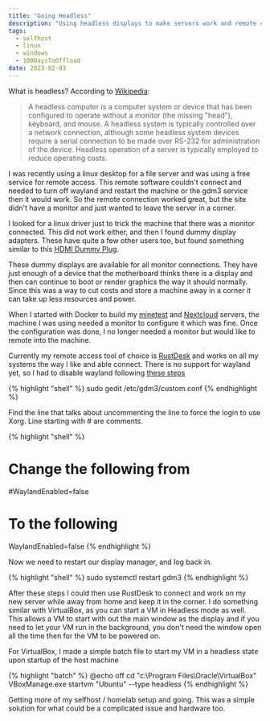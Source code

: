 ```yaml
---
title: "Going Headless"
description: "Using headless displays to make servers work and remote connections easier."
tags:
  - selfhost
  - linux
  - windows
  - 100DaysToOffload
date: 2023-02-03
---
```


What is headless? According to [Wikipedia](https://en.wikipedia.org/wiki/Headless_computer):

> A headless computer is a computer system or device that has been configured to operate without a monitor (the missing "head"), keyboard, and mouse. A headless system is typically controlled over a network connection, although some headless system devices require a serial connection to be made over RS-232 for administration of the device. Headless operation of a server is typically employed to reduce operating costs.

I was recently using a linux desktop for a file server and was using a free service for remote access. This remote software couldn't connect and needed to turn off wayland and restart the machine or the gdm3 service then it would work. So the remote connection worked great, but the site didn't have a monitor and just wanted to leave the server in a corner.

I looked for a linux driver just to trick the machine that there was a monitor connected. This did not work either, and then I found dummy display adapters. These have quite a few other users too, but found something similar to this [HDMI Dummy Plug](https://www.amazon.com/Headless-Display-Emulator-Headless-1920x1080-Generation/dp/B06XT1Z9TF).

These dummy displays are available for all monitor connections. They have just enough of a device that the motherboard thinks there is a display and then can continue to boot or render graphics the way it should normally. Since this was a way to cut costs and store a machine away in a corner it can take up less resources and power.

When I started with Docker to build my [minetest](/blog/nextcloud-docker-compose/) and [Nextcloud](/blog/dockerize-minetest/) servers, the machine I was using needed a monitor to configure it which was fine. Once the configuration was done, I no longer needed a monitor but would like to remote into the machine.

Currently my remote access tool of choice is [RustDesk](https://rustdesk.com/) and works on all my systems the way I like and able connect. There is no support for wayland yet, so I had to disable wayland following [these steps](https://linuxconfig.org/how-to-enable-disable-wayland-on-ubuntu-20-04-desktop)

{% highlight "shell" %}
sudo gedit /etc/gdm3/custom.conf
{% endhighlight %}

Find the line that talks about uncommenting the line to force the login to use Xorg. Line starting with # are comments.

{% highlight "shell" %}
# Change the following from

#WaylandEnabled=false

# To the following
WaylandEnabled=false
{% endhighlight %}

Now we need to restart our display manager, and log back in.

{% highlight "shell" %}
sudo systemctl restart gdm3
{% endhighlight %}

After these steps I could then use RustDesk to connect and work on my new server while away from home and keep it in the corner. I do something similar with VirtualBox, as you can start a VM in Headless mode as well. This allows a VM to start with out the main window as the display and if you need to let your VM run in the background, you don't need the window open all the time then for the VM to be powered on.

For VirtualBox, I made a simple batch file to start my VM in a headless state upon startup of the host machine

{% highlight "batch" %}
@echo off
cd "c:\Program Files\Oracle\VirtualBox"
VBoxManage.exe startvm "Ubuntu" --type headless
{% endhighlight %}

Getting more of my selfhost / homelab setup and going. This was a simple solution for what could be a complicated issue and hardware too.

